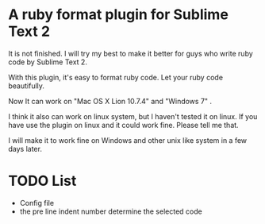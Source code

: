 # A ruby format plugin for Sublime Text 2

It is not finished. I will try my best to make it better for guys who write ruby code by Sublime Text 2.

With this plugin, it's easy to format ruby code. Let your ruby code beautifully.



Now It can work on "Mac OS X Lion 10.7.4" and "Windows 7" .

I think it also can work on linux system, but I haven't tested it on linux. If you have use the plugin on linux and it could work fine. Please tell me that.


I will make it to work fine on Windows and other unix like system in a few days later.

# TODO List

- Config file
- the pre line indent number determine the selected code
